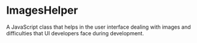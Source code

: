 # ImagesHelper
A JavaScript class that helps in the user interface dealing with images and difficulties that UI developers face during development.
